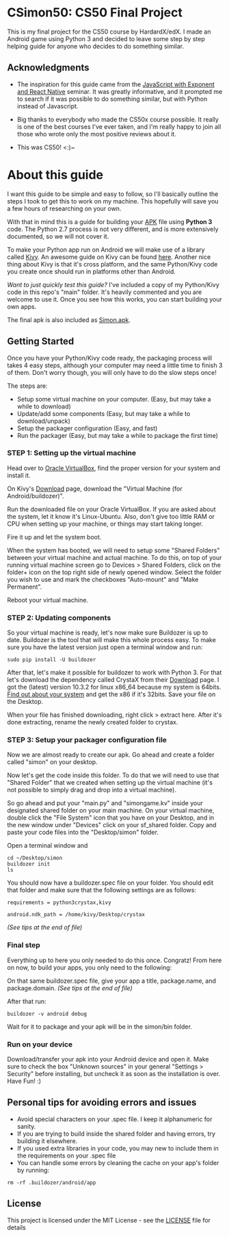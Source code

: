 # CSimon50: CS50 Final Project

This is my final project for the CS50 course by HardardX/edX. I made an Android game using Python 3 and decided to leave some step by step helping guide for anyone who decides to do something similar.

## Acknowledgments

* The inspiration for this guide came from the [JavaScript with Exponent and React Native](https://www.youtube.com/watch?v=rw1-lPlVH4Q) seminar. It was greatly informative, and it prompted me to search if it was possible to do something similar, but with Python instead of Javascript.

* Big thanks to everybody who made the CS50x course possible. It really is one of the best courses I've ever taken, and I'm really happy to join all those who wrote only the most positive reviews about it. 

* This was CS50! <:)~

# About this guide

I want this guide to be simple and easy to follow, so I'll basically outline the steps I took to get this to work on my machine. This hopefully will save you a few hours of researching on your own.

With that in mind this is a guide for building your [APK](https://www.google.bg/search?q=apk+file) file using **Python 3** code. The Python 2.7 process is not very different, and is more extensively documented, so we will not cover it.

To make your Python app run on Android we will make use of a library called [Kivy](https://kivy.org/). An awesome guide on Kivy can be found [here](https://www.youtube.com/watch?v=B79miUFD_ss). Another nice thing about Kivy is that it's cross platform, and the same Python/Kivy code you create once should run in platforms other than Android.

*Want to just quickly test this guide?* I've included a copy of my Python/Kivy code in this repo's "main" folder. It's heavily commented and you are welcome to use it. Once you see how this works, you can start building your own apps.

The final apk is also included as [Simon.apk](CSimon50.apk).

## Getting Started

Once you have your Python/Kivy code ready, the packaging process will takes 4 easy steps, although your computer may need a little time to finish 3 of them. Don't worry though, you will only have to do the slow steps once!

The steps are:

* Setup some virtual machine on your computer. (Easy, but may take a while to download)
* Update/add some components (Easy, but may take a while to download/unpack)
* Setup the packager configuration (Easy, and fast)
* Run the packager (Easy, but may take a while to package the first time)

### **STEP 1:** Setting up the virtual machine

Head over to [Oracle VirtualBox](https://www.virtualbox.org/), find the proper version for your system and install it. 

On Kivy's [Download](https://kivy.org/#download) page, download the "Virtual Machine (for Android/buildozer)".

Run the downloaded file on your Oracle VirtualBox. If you are asked about the system, let it know it's Linux-Ubuntu. Also, don't give too little RAM or CPU when setting up your machine, or things may start taking longer.

Fire it up and let the system boot.

When the system has booted, we will need to setup some "Shared Folders" between your virtual machine and actual machine. To do this, on top of your running virtual machine screen go to Devices > Shared Folders, click on the folder+ icon on the top right side of newly opened window. Select the folder you wish to use and mark the checkboxes "Auto-mount" and "Make Permanent". 

Reboot your virtual machine.

### **STEP 2:** Updating components

So your virtual machine is ready, let's now make sure Buildozer is up to date. Buildozer is the tool that will make this whole process easy. To make sure you have the latest version just open a terminal window and run:

```
sudo pip install -U buildozer
```

After that, let's make it possible for buildozer to work with Python 3. For that let's download the dependency called CrystaX from their [Download](https://www.crystax.net/en/download) page. I got the (latest) version 10.3.2 for linux x86_64 because my system is 64bits. [Find out about your system](https://www.google.bg/search?q=how+to+know+if+my+system+is+32+or+64+bit) and get the x86 if it's 32bits. Save your file on the Desktop.

When your file has finished downloading, right click > extract here. After it's done extracting, rename the newly created folder to crystax.

### **STEP 3:** Setup your packager configuration file

Now we are almost ready to create our apk. Go ahead and create a folder called "simon" on your desktop.

Now let's get the code inside this folder. To do that we will need to use that "Shared Folder" that we created when setting up the virtual machine (it's not possible to simply drag and drop into a virtual machine). 

So go ahead and put your "main.py" and "simongame.kv" inside your designated shared folder on your main machine. On your virtual machine, double click the "File System" icon that you have on your Desktop, and in the new window under "Devices" click on your sf_shared folder. Copy and paste your code files into the "Desktop/simon" folder.

Open a terminal window and 
```
cd ~/Desktop/simon
buildozer init
ls
```

You should now have a buildozer.spec file on your folder. You should edit that folder and make sure that the following settings are as follows:
```
requirements = python3crystax,kivy
```
```
android.ndk_path = /home/kivy/Desktop/crystax
```
*(See tips at the end of file)*

### **Final step**

Everything up to here you only needed to do this once. Congratz! From here on now, to build your apps, you only need to the following:

On that same buildozer.spec file, give your app a title, package.name, and package.domain. *(See tips at the end of file)*

After that run:

```
buildozer -v android debug
```

Wait for it to package and your apk will be in the simon/bin folder.

### **Run on your device**

Download/transfer your apk into your Android device and open it. Make sure to check the box "Unknown sources" in your general "Settings > Security" before installing, but uncheck it as soon as the installation is over.
Have Fun! :)

## Personal tips for avoiding errors and issues

* Avoid special characters on your .spec file. I keep it alphanumeric for sanity.
* If you are trying to build inside the shared folder and having errors, try building it elsewhere.
* If you used extra libraries in your code, you may new to include them in the requirements on your .spec file
* You can handle some errors by cleaning the cache on your app's folder by running:
```
rm -rf .buildozer/android/app
```

## License

This project is licensed under the MIT License - see the [LICENSE](LICENSE) file for details